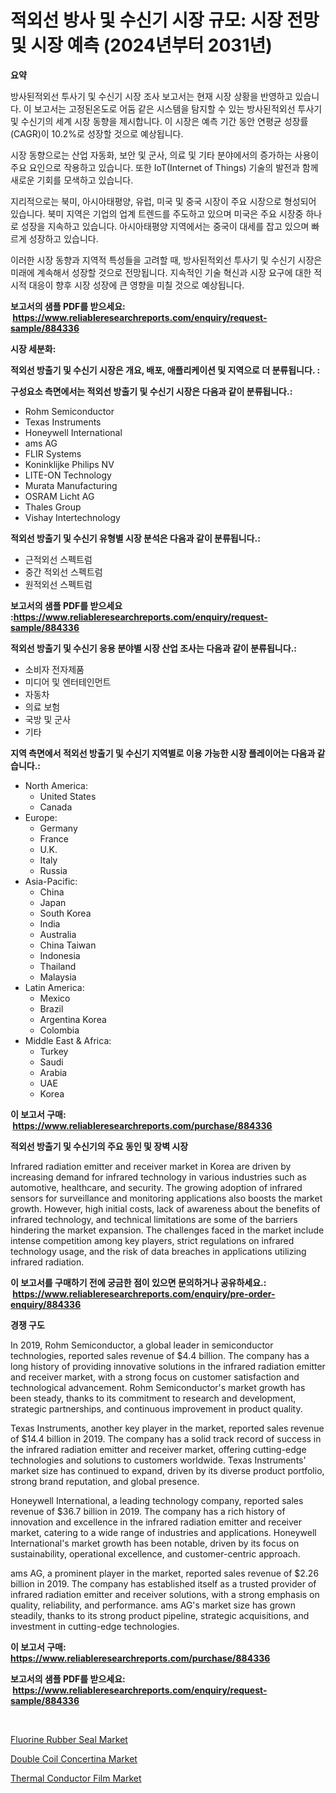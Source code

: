 <p><h1>적외선 방사 및 수신기 시장 규모: 시장 전망 및 시장 예측 (2024년부터 2031년)</h1></p><p><strong>요약</strong></p>
<p><p>방사된적외선 투사기 및 수신기 시장 조사 보고서는 현재 시장 상황을 반영하고 있습니다. 이 보고서는 고정된온도로 어둠 같은 시스템을 탐지할 수 있는 방사된적외선 투사기 및 수신기의 세계 시장 동향을 제시합니다. 이 시장은 예측 기간 동안 연평균 성장률(CAGR)이 10.2%로 성장할 것으로 예상됩니다. </p><p>시장 동향으로는 산업 자동화, 보안 및 군사, 의료 및 기타 분야에서의 증가하는 사용이 주요 요인으로 작용하고 있습니다. 또한 IoT(Internet of Things) 기술의 발전과 함께 새로운 기회를 모색하고 있습니다.</p><p>지리적으로는 북미, 아시아태평양, 유럽, 미국 및 중국 시장이 주요 시장으로 형성되어 있습니다. 북미 지역은 기업의 업계 트렌드를 주도하고 있으며 미국은 주요 시장중 하나로 성장을 지속하고 있습니다. 아시아태평양 지역에서는 중국이 대세를 잡고 있으며 빠르게 성장하고 있습니다.</p><p>이러한 시장 동향과 지역적 특성들을 고려할 때, 방사된적외선 투사기 및 수신기 시장은 미래에 계속해서 성장할 것으로 전망됩니다. 지속적인 기술 혁신과 시장 요구에 대한 적시적 대응이 향후 시장 성장에 큰 영향을 미칠 것으로 예상됩니다.</p></p>
<p><strong>보고서의 샘플 PDF를 받으세요: &nbsp;<a href="https://www.reliableresearchreports.com/enquiry/request-sample/884336">https://www.reliableresearchreports.com/enquiry/request-sample/884336</a></strong></p>
<p><strong>시장 세분화:</strong></p>
<p><strong> 적외선 방출기 및 수신기 시장은 개요, 배포, 애플리케이션 및 지역으로 더 분류됩니다. :</strong></p>
<p><strong>구성요소 측면에서는 적외선 방출기 및 수신기 시장은 다음과 같이 분류됩니다.:</strong></p>
<p><ul><li>Rohm Semiconductor</li><li>Texas Instruments</li><li>Honeywell International</li><li>ams AG</li><li>FLIR Systems</li><li>Koninklijke Philips NV</li><li>LITE-ON Technology</li><li>Murata Manufacturing</li><li>OSRAM Licht AG</li><li>Thales Group</li><li>Vishay Intertechnology</li></ul></p>
<p><strong> 적외선 방출기 및 수신기 유형별 시장 분석은 다음과 같이 분류됩니다.:</strong></p>
<p><ul><li>근적외선 스펙트럼</li><li>중간 적외선 스펙트럼</li><li>원적외선 스펙트럼</li></ul></p>
<p><strong>보고서의 샘플 PDF를 받으세요 :<a href="https://www.reliableresearchreports.com/enquiry/request-sample/884336">https://www.reliableresearchreports.com/enquiry/request-sample/884336</a></strong></p>
<p><strong> 적외선 방출기 및 수신기 응용 분야별 시장 산업 조사는 다음과 같이 분류됩니다.:</strong></p>
<p><ul><li>소비자 전자제품</li><li>미디어 및 엔터테인먼트</li><li>자동차</li><li>의료 보험</li><li>국방 및 군사</li><li>기타</li></ul></p>
<p><strong>지역 측면에서 적외선 방출기 및 수신기 지역별로 이용 가능한 시장 플레이어는 다음과 같습니다.:</strong></p>
<p><ul>
    <li>
        North America:
        <ul>
            <li>United States</li>
            <li>Canada</li>
        </ul>
    </li>
    <li>
        Europe:
        <ul>
            <li>Germany</li>
            <li>France</li>
            <li>U.K.</li>
            <li>Italy</li>
            <li>Russia</li>
        </ul>
    </li>
    <li>
        Asia-Pacific:
        <ul>
            <li>China</li>
            <li>Japan</li>
            <li>South Korea</li>
            <li>India</li>
            <li>Australia</li>
            <li>China Taiwan</li>
            <li>Indonesia</li>
            <li>Thailand</li>
            <li>Malaysia</li>
        </ul>
    </li>
    <li>
        Latin America:
        <ul>
            <li>Mexico</li>
            <li>Brazil</li>
            <li>Argentina Korea</li>
            <li>Colombia</li>
        </ul>
    </li>
    <li>
        Middle East & Africa:
        <ul>
            <li>Turkey</li>
            <li>Saudi</li>
            <li>Arabia</li>
            <li>UAE</li>
            <li>Korea</li>
        </ul>
    </li>
    </ul></p>
<p><strong>이 보고서 구매: &nbsp;<a href="https://www.reliableresearchreports.com/purchase/884336">https://www.reliableresearchreports.com/purchase/884336</a></strong></p>
<p><strong>적외선 방출기 및 수신기의 주요 동인 및 장벽 시장</strong></p>
<p><p>Infrared radiation emitter and receiver market in Korea are driven by increasing demand for infrared technology in various industries such as automotive, healthcare, and security. The growing adoption of infrared sensors for surveillance and monitoring applications also boosts the market growth. However, high initial costs, lack of awareness about the benefits of infrared technology, and technical limitations are some of the barriers hindering the market expansion. The challenges faced in the market include intense competition among key players, strict regulations on infrared technology usage, and the risk of data breaches in applications utilizing infrared radiation.</p></p>
<p><strong>이 보고서를 구매하기 전에 궁금한 점이 있으면 문의하거나 공유하세요.: &nbsp;<a href="https://www.reliableresearchreports.com/enquiry/pre-order-enquiry/884336">https://www.reliableresearchreports.com/enquiry/pre-order-enquiry/884336</a></strong></p>
<p><strong>경쟁 구도</strong></p>
<p><p>In 2019, Rohm Semiconductor, a global leader in semiconductor technologies, reported sales revenue of $4.4 billion. The company has a long history of providing innovative solutions in the infrared radiation emitter and receiver market, with a strong focus on customer satisfaction and technological advancement. Rohm Semiconductor's market growth has been steady, thanks to its commitment to research and development, strategic partnerships, and continuous improvement in product quality.</p><p>Texas Instruments, another key player in the market, reported sales revenue of $14.4 billion in 2019. The company has a solid track record of success in the infrared radiation emitter and receiver market, offering cutting-edge technologies and solutions to customers worldwide. Texas Instruments' market size has continued to expand, driven by its diverse product portfolio, strong brand reputation, and global presence.</p><p>Honeywell International, a leading technology company, reported sales revenue of $36.7 billion in 2019. The company has a rich history of innovation and excellence in the infrared radiation emitter and receiver market, catering to a wide range of industries and applications. Honeywell International's market growth has been notable, driven by its focus on sustainability, operational excellence, and customer-centric approach.</p><p>ams AG, a prominent player in the market, reported sales revenue of $2.26 billion in 2019. The company has established itself as a trusted provider of infrared radiation emitter and receiver solutions, with a strong emphasis on quality, reliability, and performance. ams AG's market size has grown steadily, thanks to its strong product pipeline, strategic acquisitions, and investment in cutting-edge technologies.</p></p>
<p><strong>이 보고서 구매: &nbsp; <a href="https://www.reliableresearchreports.com/purchase/884336">https://www.reliableresearchreports.com/purchase/884336</a></strong></p>
<p><strong>보고서의 샘플 PDF를 받으세요: &nbsp;<a href="https://www.reliableresearchreports.com/enquiry/request-sample/884336">https://www.reliableresearchreports.com/enquiry/request-sample/884336</a></strong><strong></strong></p>
<p>&nbsp;</p>
<p><p><a href="https://github.com/bobicer/Market-Research-Report-List-2/blob/main/fluorine-rubber-seal-market.md">Fluorine Rubber Seal Market</a></p><p><a href="https://github.com/seekum/Market-Research-Report-List-1/blob/main/double-coil-concertina-market.md">Double Coil Concertina Market</a></p><p><a href="https://github.com/timeliteaut/Market-Research-Report-List-1/blob/main/thermal-conductor-film-market.md">Thermal Conductor Film Market</a></p></p>